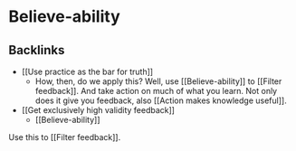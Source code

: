 # Believe-ability
## Backlinks
* [[Use practice as the bar for truth]]
	* How, then, do we apply this? Well, use [[Believe-ability]] to [[Filter feedback]]. And take action on much of what you learn. Not only does it give you feedback, also [[Action makes knowledge useful]]. 
* [[Get exclusively high validity feedback]]
	* [[Believe-ability]]

<!-- #perusable https://commoncog.com/blog/believability/ - what does this tell us about filtering feedback? -->

Use this to [[Filter feedback]].

<!-- {BearID:AD489932-A234-43B7-9CCE-2307B749AA82-1435-00000262038D0D26} -->
